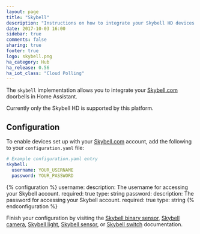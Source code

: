```yaml
---
layout: page
title: "Skybell"
description: "Instructions on how to integrate your Skybell HD devices within Home Assistant."
date: 2017-10-03 16:00
sidebar: true
comments: false
sharing: true
footer: true
logo: skybell.png
ha_category: Hub
ha_release: 0.56
ha_iot_class: "Cloud Polling"
---
```


The `skybell` implementation allows you to integrate your [Skybell.com](http://www.skybell.com/) doorbells in Home Assistant.

Currently only the Skybell HD is supported by this platform.

## Configuration

To enable devices set up with your [Skybell.com](http://www.skybell.com/) account, add the following to your `configuration.yaml` file:

```yaml
# Example configuration.yaml entry
skybell:
  username: YOUR_USERNAME
  password: YOUR_PASSWORD
```

{% configuration %}
username:
  description: The username for accessing your Skybell account.
  required: true
  type: string
password:
  description: The password for accessing your Skybell account.
  required: true
  type: string
{% endconfiguration %}

Finish your configuration by visiting the [Skybell binary sensor](/components/binary_sensor.skybell/), [Skybell camera](/components/camera.skybell/), [Skybell light](/components/light.skybell/), [Skybell sensor](/components/sensor.skybell/), or [Skybell switch](/components/switch.skybell/) documentation.
